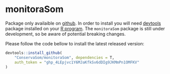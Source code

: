 # monitoraSom

Package only availaible on [github](http://github.com/). In order to install you will need [devtools](https://cran.r-project.org/package=devtools) package installed on your [R program](https://www.r-project.org/). The `monitoraSom` package is still under development, so be aware of potential breaking changes.

Please follow the code bellow to install the latest released version:

```r
devtools::install_github(
    "ConservaSom/monitoraSom", dependencies = T,
    auth_token = "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"
)
```
